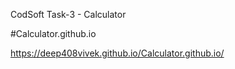 CodSoft Task-3 - Calculator

#Calculator.github.io

https://deep408vivek.github.io/Calculator.github.io/

